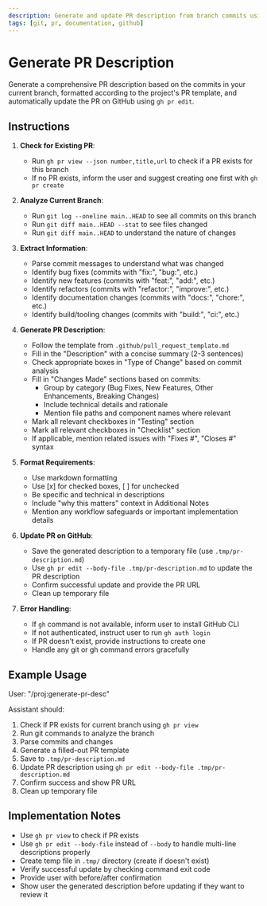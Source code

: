 ```yaml
---
description: Generate and update PR description from branch commits using GitHub CLI
tags: [git, pr, documentation, github]
---
```


# Generate PR Description

Generate a comprehensive PR description based on the commits in your current branch, formatted according to the project's PR template, and automatically update the PR on GitHub using `gh pr edit`.

## Instructions

1. **Check for Existing PR**:
   - Run `gh pr view --json number,title,url` to check if a PR exists for this branch
   - If no PR exists, inform the user and suggest creating one first with `gh pr create`

2. **Analyze Current Branch**:
   - Run `git log --oneline main..HEAD` to see all commits on this branch
   - Run `git diff main..HEAD --stat` to see files changed
   - Run `git diff main..HEAD` to understand the nature of changes

3. **Extract Information**:
   - Parse commit messages to understand what was changed
   - Identify bug fixes (commits with "fix:", "bug:", etc.)
   - Identify new features (commits with "feat:", "add:", etc.)
   - Identify refactors (commits with "refactor:", "improve:", etc.)
   - Identify documentation changes (commits with "docs:", "chore:", etc.)
   - Identify build/tooling changes (commits with "build:", "ci:", etc.)

4. **Generate PR Description**:
   - Follow the template from `.github/pull_request_template.md`
   - Fill in the "Description" with a concise summary (2-3 sentences)
   - Check appropriate boxes in "Type of Change" based on commit analysis
   - Fill in "Changes Made" sections based on commits:
     - Group by category (Bug Fixes, New Features, Other Enhancements, Breaking Changes)
     - Include technical details and rationale
     - Mention file paths and component names where relevant
   - Mark all relevant checkboxes in "Testing" section
   - Mark all relevant checkboxes in "Checklist" section
   - If applicable, mention related issues with "Fixes #", "Closes #" syntax

5. **Format Requirements**:
   - Use markdown formatting
   - Use [x] for checked boxes, [ ] for unchecked
   - Be specific and technical in descriptions
   - Include "why this matters" context in Additional Notes
   - Mention any workflow safeguards or important implementation details

6. **Update PR on GitHub**:
   - Save the generated description to a temporary file (use `.tmp/pr-description.md`)
   - Use `gh pr edit --body-file .tmp/pr-description.md` to update the PR description
   - Confirm successful update and provide the PR URL
   - Clean up temporary file

7. **Error Handling**:
   - If `gh` command is not available, inform user to install GitHub CLI
   - If not authenticated, instruct user to run `gh auth login`
   - If PR doesn't exist, provide instructions to create one
   - Handle any git or gh command errors gracefully

## Example Usage

User: "/proj:generate-pr-desc"

Assistant should:
1. Check if PR exists for current branch using `gh pr view`
2. Run git commands to analyze the branch
3. Parse commits and changes
4. Generate a filled-out PR template
5. Save to `.tmp/pr-description.md`
6. Update PR description using `gh pr edit --body-file .tmp/pr-description.md`
7. Confirm success and show PR URL
8. Clean up temporary file

## Implementation Notes

- Use `gh pr view` to check if PR exists
- Use `gh pr edit --body-file` instead of `--body` to handle multi-line descriptions properly
- Create temp file in `.tmp/` directory (create if doesn't exist)
- Verify successful update by checking command exit code
- Provide user with before/after confirmation
- Show user the generated description before updating if they want to review it
